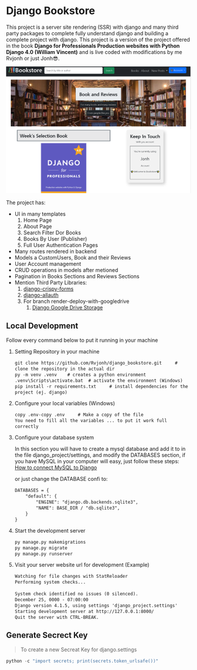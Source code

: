 # Django Bookstore

This project is a server site rendering (SSR) with django and many third party packages to complete fully understand django and building a complete project with django. This project is a version of the project offered in the book **Django for Professionals Production websites with Python  Django 4.0 (William Vincent)** and is live coded with modifications by me Rvjonh or just Jonh😎.

![Bookstore - Front Page]($project-plus/front-page.png "Front Page of the Application")

The project has:

* UI in many templates
    1. Home Page
    2. About Page
    3. Search Filter Dor Books
    4. Books By User (Publisher)
    5. Full User Authentication Pages
* Many routes rendered in backend
* Models a CustomUsers, Book and their Reviews
* User Account management
* CRUD operations in models after metioned
* Pagination in Books Sections and Reviews Sections
* Mention Third Party Libraries:
    1. [django-crispy-forms](https://django-crispy-forms.readthedocs.io/en/latest/)
    2. [django-allauth](https://django-crispy-forms.readthedocs.io/en/latest/)
    3. For branch render-deploy-with-googledrive
        1. [Django Google Drive Storage](https://django-googledrive-storage.readthedocs.io/en/latest/)

## Local Development

Follow every command below to put it running in your machine

1. Setting Repository in your machine

    ```CMD
    git clone https://github.com/Rvjonh/django_bookstore.git     # clone the repository in the actual dir
    py -m venv .venv    # creates a python environment
    .venv\Scripts\activate.bat  # activate the environment (Windows)
    pip install -r requirements.txt     # install dependencies for the project (ej. django)
    ```

2. Configure your local variables (Windows)

    ```.ENV
    copy .env-copy .env     # Make a copy of the file
    You need to fill all the variables ... to put it work full correctly
    ```

3. Configure your database system

    In this section you will have to create a mysql database and add it to in the file django_project/settings, and modify the DATABASES section, if you have MySQL in your computer will easy, just follow these steps: [How to connect MySQL to Django](https://www.javatpoint.com/how-to-connect-mysql-to-django)

    or just change the DATABASE confi to:

    ```CMD
    DATABASES = {
        "default": {
            "ENGINE": "django.db.backends.sqlite3",
            "NAME": BASE_DIR / "db.sqlite3",
        }
    }
    ```

4. Start the development server

    ```CMD
    py manage.py makemigrations
    py manage.py migrate
    py manage.py runserver
    ```

5. Visit your server website url for development (Example)

    ```CMD
    Watching for file changes with StatReloader
    Performing system checks...

    System check identified no issues (0 silenced).
    December 25, 0000 - 07:00:00
    Django version 4.1.5, using settings 'django_project.settings'
    Starting development server at http://127.0.0.1:8000/
    Quit the server with CTRL-BREAK.
    ```

## Generate Secrect Key

> To create a new Secreat Key for django.settings

```Python
python -c "import secrets; print(secrets.token_urlsafe())"
```
